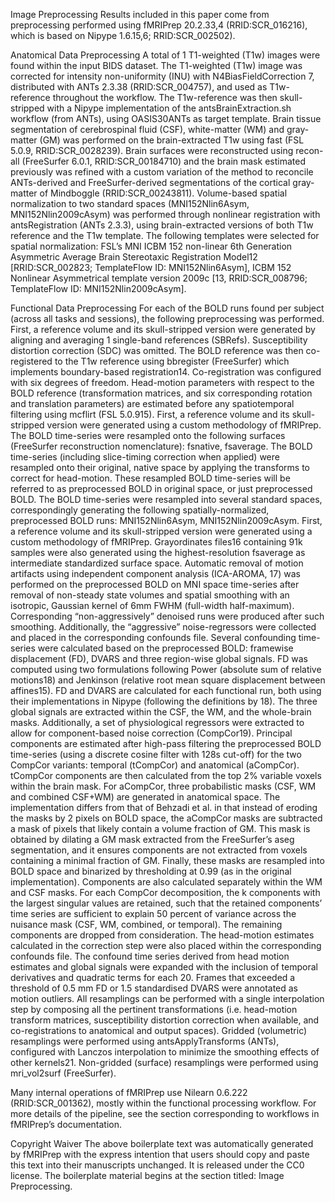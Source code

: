 Image Preprocessing 
Results included in this paper come from preprocessing performed using fMRIPrep 20.2.33,4 (RRID:SCR_016216), which is based on Nipype 1.6.15,6; RRID:SCR_002502).

Anatomical Data Preprocessing
A total of 1 T1-weighted (T1w) images were found within the input BIDS dataset. The T1-weighted (T1w) image was corrected for intensity non-uniformity (INU) with N4BiasFieldCorrection 7, distributed with ANTs 2.3.38 (RRID:SCR_004757), and used as T1w-reference throughout the workflow. The T1w-reference was then skull-stripped with a Nipype implementation of the antsBrainExtraction.sh workflow (from ANTs), using OASIS30ANTs as target template. Brain tissue segmentation of cerebrospinal fluid (CSF), white-matter (WM) and gray-matter (GM) was performed on the brain-extracted T1w using fast (FSL 5.0.9, RRID:SCR_0028239). Brain surfaces were reconstructed using recon-all (FreeSurfer 6.0.1, RRID:SCR_00184710) and the brain mask estimated previously was refined with a custom variation of the method to reconcile ANTs-derived and FreeSurfer-derived segmentations of the cortical gray-matter of Mindboggle (RRID:SCR_00243811). Volume-based spatial normalization to two standard spaces (MNI152Nlin6Asym, MNI152Nlin2009cAsym) was performed through nonlinear registration with antsRegistration (ANTs 2.3.3), using brain-extracted versions of both T1w reference and the T1w template. The following templates were selected for spatial normalization: FSL’s MNI ICBM 152 non-linear 6th Generation Asymmetric Average Brain Stereotaxic Registration Model12 
[RRID:SCR_002823; TemplateFlow ID: MNI152Nlin6Asym], ICBM 152 Nonlinear Asymmetrical template version 2009c [13, RRID:SCR_008796; TemplateFlow ID: MNI152Nlin2009cAsym].

Functional Data Preprocessing
For each of the BOLD runs found per subject (across all tasks and sessions), the following preprocessing was performed. First, a reference volume and its skull-stripped version were generated by aligning and averaging 1 single-band references (SBRefs). Susceptibility distortion correction (SDC) was omitted. The BOLD reference was then co-registered to the T1w reference using bbregister (FreeSurfer) which implements boundary-based registration14. Co-registration was configured with six degrees of freedom. Head-motion parameters with respect to the BOLD reference (transformation matrices, and six corresponding rotation and translation parameters) are estimated before any spatiotemporal filtering using mcflirt (FSL 5.0.915). First, a reference volume and its skull-stripped version were generated using a custom methodology of fMRIPrep. The BOLD time-series were resampled onto the following surfaces (FreeSurfer reconstruction nomenclature): fsnative, fsaverage. The BOLD time-series (including slice-timing correction when applied) were resampled onto their original, native space by applying the transforms to correct for head-motion. These resampled BOLD time-series will be referred to as preprocessed BOLD in original space, or just preprocessed BOLD. The BOLD time-series were resampled into several standard spaces, correspondingly generating the following spatially-normalized, preprocessed BOLD runs: MNI152Nlin6Asym, MNI152Nlin2009cAsym. First, a reference volume and its skull-stripped version were generated using a custom methodology of fMRIPrep. Grayordinates files16 containing 91k samples were also generated using the highest-resolution fsaverage as intermediate standardized surface space. Automatic removal of motion artifacts using independent component analysis (ICA-AROMA, 17) was performed on the preprocessed BOLD on MNI space time-series after removal of non-steady state volumes and spatial smoothing with an isotropic, Gaussian kernel of 6mm FWHM (full-width half-maximum). Corresponding “non-aggressively” denoised runs were produced after such smoothing. Additionally, the “aggressive” noise-regressors were collected and placed in the corresponding confounds file. Several confounding time-series were calculated based on the preprocessed BOLD: framewise displacement (FD), DVARS and three region-wise global signals. FD was computed using two formulations following Power (absolute sum of relative motions18) and Jenkinson (relative root mean square displacement between affines15). FD and DVARS are calculated for each functional run, both using their implementations in Nipype (following the definitions by 18). The three global signals are extracted within the CSF, the WM, and the whole-brain masks. Additionally, a set of physiological regressors were extracted to allow for component-based noise correction (CompCor19). Principal components are estimated after high-pass filtering the preprocessed BOLD time-series (using a discrete cosine filter with 128s cut-off) for the two CompCor variants: temporal (tCompCor) and anatomical (aCompCor). tCompCor components are then calculated from the top 2% variable voxels within the brain mask. For aCompCor, three probabilistic masks (CSF, WM and combined CSF+WM) are generated in anatomical space. The implementation differs from that of Behzadi et al. in that instead of eroding the masks by 2 pixels on BOLD space, the aCompCor masks are subtracted a mask of pixels that likely contain a volume fraction of GM. This mask is obtained by dilating a GM mask extracted from the FreeSurfer’s aseg segmentation, and it ensures components are not extracted from voxels containing a minimal fraction of GM. Finally, these masks are resampled into BOLD space and binarized by thresholding at 0.99 (as in the original implementation). Components are also calculated separately within the WM and CSF masks. For each CompCor decomposition, the k components with the largest singular values are retained, such that the retained components’ time series are sufficient to explain 50 percent of variance across the nuisance mask (CSF, WM, combined, or temporal). The remaining components are dropped from consideration. The head-motion estimates calculated in the correction step were also placed within the corresponding confounds file. The confound time series derived from head motion estimates and global signals were expanded with the inclusion of temporal derivatives and quadratic terms for each 20. Frames that exceeded a threshold of 0.5 mm FD or 1.5 standardised DVARS were annotated as motion outliers. All resamplings can be performed with a single interpolation step by composing all the pertinent transformations (i.e. head-motion transform matrices, susceptibility distortion correction when available, and co-registrations to anatomical and output spaces). Gridded (volumetric) resamplings were performed using antsApplyTransforms (ANTs), configured with Lanczos interpolation to minimize the smoothing effects of other kernels21. Non-gridded (surface) resamplings were performed using mri_vol2surf (FreeSurfer).

Many internal operations of fMRIPrep use Nilearn 0.6.222 (RRID:SCR_001362), mostly within the functional processing workflow. For more details of the pipeline, see the section corresponding to workflows in fMRIPrep’s documentation.

Copyright Waiver
The above boilerplate text was automatically generated by fMRIPrep with the express intention that users should copy and paste this text into their manuscripts unchanged. It is released under the CC0 license. The boilerplate material begins at the section titled: Image Preprocessing.

